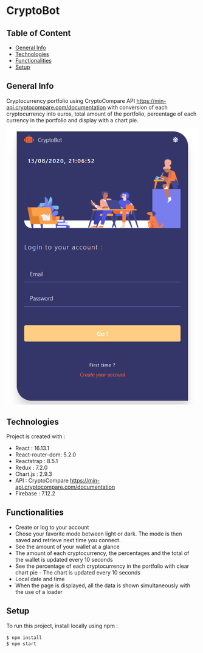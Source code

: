 # CryptoBot

## Table of Content

* [General Info](#general-info)
* [Technologies](#technologies)
* [Functionalities](#functionalities)
* [Setup](#setup)

## General Info

Cryptocurrency portfolio using CryptoCompare API https://min-api.cryptocompare.com/documentation with conversion of each cryptocurrency into euros, total amount of the portfolio, percentage of each currency in the portfolio and display with a chart pie.

![CryptoBot signin page screenshot](/public/capture-login-1.PNG?raw=true)

## Technologies

Project is created with :

* React : 16.13.1
* React-router-dom: 5.2.0
* Reactstrap : 8.5.1
* Redux : 7.2.0
* Chart.js : 2.9.3
* API : CryptoCompare https://min-api.cryptocompare.com/documentation
* Firebase : 7.12.2

## Functionalities

* Create or log to your account
* Chose your favorite mode between light or dark. The mode is then saved and retrieve next time you connect.
* See the amount of your wallet at a glance
* The amount of each cryptocurrency, the percentages and the total of the wallet is updated every 10 seconds
* See the percentage of each cryptocurrency in the portfolio with clear chart pie - The chart is updated every 10 seconds
* Local date and time
* When the page is displayed, all the data is shown simultaneously with the use of a loader

## Setup

To run this project, install locally using npm :

```
$ npm install
$ npm start
```
